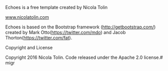 Echoes is a free template created by Nicola Tolin 

www.nicolatolin.com

Echoes  is based on the Bootstrap framework (http://getbootstrap.com/) created by Mark Otto(https://twitter.com/mdo) and Jacob Thorton(https://twitter.com/fat).

Copyright and License

Copyright 2016 Nicola Tolin. Code released under the Apache 2.0 license.# migr
